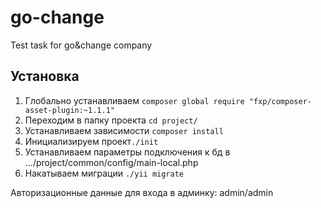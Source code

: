# go-change
Test task for go&amp;change company

## Установка
1. Глобально устанавливаем `composer global require "fxp/composer-asset-plugin:~1.1.1"`
2. Переходим в папку проекта `cd project/`
3. Устанавливаем зависимости `composer install`
4. Инициализируем проект`./init`
5. Устанавливаем параметры подключения к бд в .../project/common/config/main-local.php
6. Накатываем миграции `./yii migrate`

Авторизационные данные для входа в админку: admin/admin
